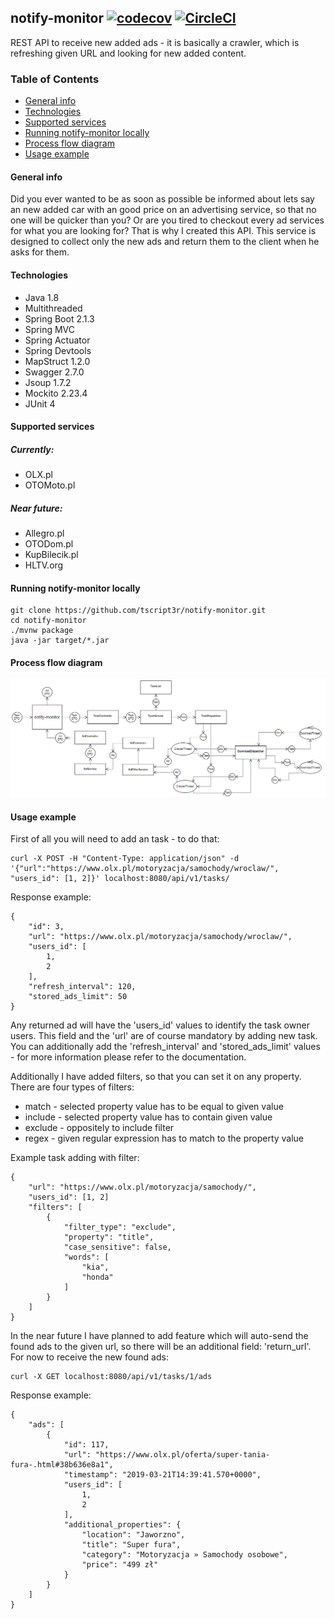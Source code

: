 ## notify-monitor [![codecov](https://codecov.io/gh/tscript3r/notify-monitor/branch/master/graph/badge.svg)](https://codecov.io/gh/tscript3r/notify-monitor) [![CircleCI](https://circleci.com/gh/tscript3r/notify-monitor.svg?style=svg)](https://circleci.com/gh/tscript3r/notify-monitor)

REST API to receive new added ads - it is basically a crawler, 
which is refreshing given URL and looking for new added content.

### Table of Contents
*  [General info](#general-info)
*  [Technologies](#technologies)
*  [Supported services](#supported-services)
*  [Running notify-monitor locally](#running-notify-monitor-locally)
*  [Process flow diagram](#process-flow-diagram)
*  [Usage example](#usage-example)

#### General info
Did you ever wanted to be as soon as possible be informed about 
lets say an new added car with an good price on an advertising service, 
so that no one will be quicker than you? Or are you tired to checkout
every ad services for what you are looking for? That is why I created 
this API. This service is designed to collect only the new ads and
return them to the client when he asks for them.

#### Technologies
*  Java 1.8
*  Multithreaded
*  Spring Boot 2.1.3
*  Spring MVC
*  Spring Actuator
*  Spring Devtools
*  MapStruct 1.2.0
*  Swagger 2.7.0
*  Jsoup 1.7.2
*  Mockito 2.23.4
*  JUnit 4

#### Supported services
##### Currently:
*  OLX.pl
*  OTOMoto.pl
##### Near future:
*  Allegro.pl
*  OTODom.pl
*  KupBilecik.pl
*  HLTV.org
####

#### Running notify-monitor locally
```
git clone https://github.com/tscript3r/notify-monitor.git
cd notify-monitor
./mvnw package
java -jar target/*.jar
```

#### Process flow diagram
![diagram](./img/processFlow.png)

#### Usage example
First of all you will need to add an task - to do that:

```
curl -X POST -H "Content-Type: application/json" -d '{"url":"https://www.olx.pl/motoryzacja/samochody/wroclaw/", "users_id": [1, 2]}' localhost:8080/api/v1/tasks/
```

Response example:

```
{
    "id": 3,
    "url": "https://www.olx.pl/motoryzacja/samochody/wroclaw/",
    "users_id": [
        1,
        2
    ],
    "refresh_interval": 120,
    "stored_ads_limit": 50
}
```

Any returned ad will have the 'users_id' values to identify the task owner users.
This field and the 'url' are of course mandatory by adding new task. You can 
additionally add the 'refresh_interval' and 'stored_ads_limit' values - for more 
information please refer to the documentation.

Additionally I have added filters, so that you can set it on any property. 
There are four types of filters:
*  match - selected property value has to be equal to given value
*  include - selected property value has to contain given value
*  exclude - oppositely to include filter
*  regex - given regular expression has to match to the property value

Example task adding with filter:
```
{
    "url": "https://www.olx.pl/motoryzacja/samochody/", 
    "users_id": [1, 2]
    "filters": [
        {
        	"filter_type": "exclude",
        	"property": "title",
        	"case_sensitive": false,
        	"words": [
        		"kia",
        		"honda"
        	]
        }
    ]
}
```

In the near future I have planned to add feature which will auto-send the found ads to 
the given url, so there will be an additional field: 'return_url'.
For now to receive the new found ads:

```
curl -X GET localhost:8080/api/v1/tasks/1/ads
```

Response example:

```
{
    "ads": [
        {
            "id": 117,
            "url": "https://www.olx.pl/oferta/super-tania-fura-.html#38b636e8a1",
            "timestamp": "2019-03-21T14:39:41.570+0000",
            "users_id": [
                1,
                2
            ],
            "additional_properties": {
                "location": "Jaworzno",
                "title": "Super fura",
                "category": "Motoryzacja » Samochody osobowe",
                "price": "499 zł"
            }
        }
    ]
}
```
